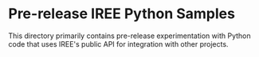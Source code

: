 # Pre-release IREE Python Samples

This directory primarily contains pre-release experimentation with Python
code that uses IREE's public API for integration with other projects.

